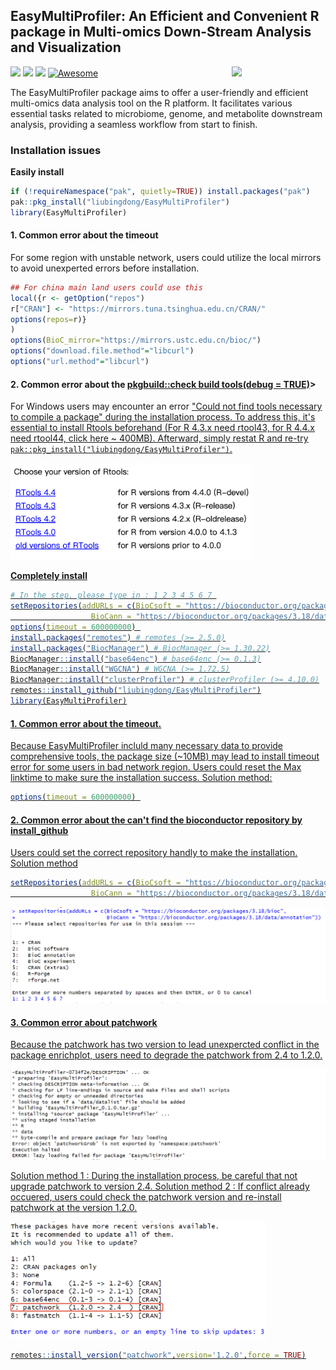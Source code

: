 

## EasyMultiProfiler: An Efficient and Convenient R package in Multi-omics Down-Stream Analysis and Visualization
<a href="https://github.com/liubingdong/EasyMultiProfier/blob/main/man/figures/logo.png"><img src="https://github.com/liubingdong/EasyMultiProfier/blob/main/man/figures/logo.png" width=150 align="right" ></a>
![](https://img.shields.io/badge/R%20language->=4.3-brightgreen.svg)
![](https://img.shields.io/badge/Mac%20OSX%20&%20Windows-Available-brightgreen.svg)
![](https://img.shields.io/badge/Release%20version-0.1.0-brightgreen.svg)
[![Awesome](https://cdn.rawgit.com/sindresorhus/awesome/d7305f38d29fed78fa85652e3a63e154dd8e8829/media/badge.svg)](https://github.com/liubingdong/EasyMultiProfier)

The EasyMultiProfiler package aims to offer a user-friendly and efficient multi-omics data analysis tool on the R platform. It facilitates various essential tasks related to microbiome, genome, and metabolite downstream analysis, providing a seamless workflow from start to finish.

### Installation issues

**Easily install**
```R
if (!requireNamespace("pak", quietly=TRUE)) install.packages("pak")
pak::pkg_install("liubingdong/EasyMultiProfiler")
library(EasyMultiProfiler)
```
#### 1. Common error about the timeout

For some region with unstable network, users could utilize the local mirrors to avoid unexperted errors before installation.
```R
## For china main land users could use this
local({r <- getOption("repos")
r["CRAN"] <- "https://mirrors.tuna.tsinghua.edu.cn/CRAN/"
options(repos=r)}
)
options(BioC_mirror="https://mirrors.ustc.edu.cn/bioc/")
options("download.file.method"="libcurl")
options("url.method"="libcurl")
```
#### 2. Common error about the <u>pkgbuild::check build tools(debug = TRUE)</u>>

For Windows users may encounter an error <u>"Could not find tools necessary to compile a package"<u> during the installation process. To address this, it's essential to install Rtools beforehand (For R 4.3.x need rtool43, for R 4.4.x need rtool44, [click here ~ 400MB](https://mirrors.tuna.tsinghua.edu.cn/CRAN/)). Afterward, simply restat R and re-try ```pak::pkg_install("liubingdong/EasyMultiProfiler")```.

<img src="Installation_figs/rtool.jpg" alt="rtool" style="zoom:40%;" />

**Completely install** 
```R
# In the step, please type in : 1 2 3 4 5 6 7 
setRepositories(addURLs = c(BioCsoft = "https://bioconductor.org/packages/3.18/bioc",
                  BioCann = "https://bioconductor.org/packages/3.18/data/annotation"))  
options(timeout = 600000000) 
install.packages("remotes") # remotes (>= 2.5.0)
install.packages("BiocManager") # BiocManager (>= 1.30.22)
BiocManager::install("base64enc") # base64enc (>= 0.1.3)
BiocManager::install("WGCNA") # WGCNA (>= 1.72.5)
BiocManager::install("clusterProfiler") # clusterProfiler (>= 4.10.0)
remotes::install_github("liubingdong/EasyMultiProfiler")
library(EasyMultiProfiler)
```
#### 1. Common error about the timeout.
Because EasyMultiProfiler incluld many necessary data to provide comprehensive tools, the package size (~10MB) may lead to install timeout error for some users in bad network region. Users could reset the Max linktime to make sure the installation success.
Solution method:
```R
options(timeout = 600000000) 
```

#### 2. Common error about the can't find the bioconductor repository by install_github

Users could set the correct repository handly to make the installation.
Solution method
```R
setRepositories(addURLs = c(BioCsoft = "https://bioconductor.org/packages/3.18/bioc",
                  BioCann = "https://bioconductor.org/packages/3.18/data/annotation"))  
```

<img src="Installation_figs/setRepositories.jpg" alt="setRepositories" style="zoom:100%;" />

#### 3. Common error about patchwork

Because the patchwork has two version to lead unexpercted conflict in the package enrichplot, users need to degrade the patchwork from 2.4 to 1.2.0.

<img src="Installation_figs/patchwork_error1.jpg" alt="patchwork_error2" style="zoom:100%;" />

Solution method 1 :
During the installation process, be careful that not upgrade patchwork to version 2.4.
Solution method 2 :
If conflict already occuered, users could check the patchwork version and re-install patchwork at the version 1.2.0.

<img src="Installation_figs/patchwork_error2.jpg" alt="patchwork_error2" style="zoom:40%;" />

```R
remotes::install_version("patchwork",version='1.2.0',force = TRUE)
```






